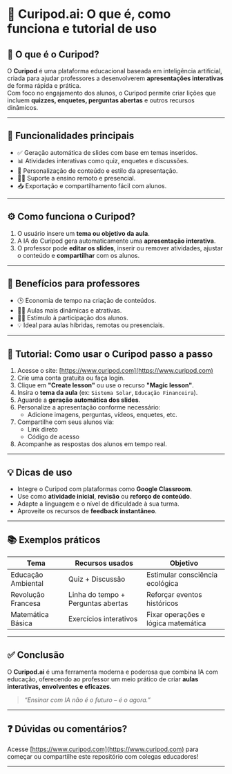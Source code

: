 # 🧠 Curipod.ai: O que é, como funciona e tutorial de uso

## 📌 O que é o Curipod?

O **Curipod** é uma plataforma educacional baseada em inteligência artificial, criada para ajudar professores a desenvolverem **apresentações interativas** de forma rápida e prática.  
Com foco no engajamento dos alunos, o Curipod permite criar lições que incluem **quizzes, enquetes, perguntas abertas** e outros recursos dinâmicos.

---

## 🚀 Funcionalidades principais

- ✅ Geração automática de slides com base em temas inseridos.
- 📊 Atividades interativas como quiz, enquetes e discussões.
- 🎨 Personalização de conteúdo e estilo da apresentação.
- 👨‍🏫 Suporte a ensino remoto e presencial.
- 📥 Exportação e compartilhamento fácil com alunos.

---

## ⚙️ Como funciona o Curipod?

1. O usuário insere um **tema ou objetivo da aula**.
2. A IA do Curipod gera automaticamente uma **apresentação interativa**.
3. O professor pode **editar os slides**, inserir ou remover atividades, ajustar o conteúdo e **compartilhar** com os alunos.

---

## 🎯 Benefícios para professores

- 🕒 Economia de tempo na criação de conteúdos.
- 👩‍🎓 Aulas mais dinâmicas e atrativas.
- 🙋‍♂️ Estímulo à participação dos alunos.
- 💡 Ideal para aulas híbridas, remotas ou presenciais.

---

## 🧪 Tutorial: Como usar o Curipod passo a passo

1. Acesse o site: [https://www.curipod.com](https://www.curipod.com)
2. Crie uma conta gratuita ou faça login.
3. Clique em **"Create lesson"** ou use o recurso **"Magic lesson"**.
4. Insira o **tema da aula** (ex: `Sistema Solar`, `Educação Financeira`).
5. Aguarde a **geração automática dos slides**.
6. Personalize a apresentação conforme necessário:
   - Adicione imagens, perguntas, vídeos, enquetes, etc.
7. Compartilhe com seus alunos via:
   - Link direto
   - Código de acesso
8. Acompanhe as respostas dos alunos em tempo real.

---

## 💡 Dicas de uso

- Integre o Curipod com plataformas como **Google Classroom**.
- Use como **atividade inicial**, **revisão** ou **reforço de conteúdo**.
- Adapte a linguagem e o nível de dificuldade à sua turma.
- Aproveite os recursos de **feedback instantâneo**.

---

## 📚 Exemplos práticos

| Tema                | Recursos usados                      | Objetivo                          |
|---------------------|--------------------------------------|-----------------------------------|
| Educação Ambiental  | Quiz + Discussão                     | Estimular consciência ecológica   |
| Revolução Francesa  | Linha do tempo + Perguntas abertas   | Reforçar eventos históricos       |
| Matemática Básica   | Exercícios interativos               | Fixar operações e lógica matemática |

---

## ✅ Conclusão

O **Curipod.ai** é uma ferramenta moderna e poderosa que combina IA com educação, oferecendo ao professor um meio prático de criar **aulas interativas, envolventes e eficazes**.  

> _“Ensinar com IA não é o futuro – é o agora.”_

---

## ❓ Dúvidas ou comentários?

Acesse [https://www.curipod.com](https://www.curipod.com) para começar ou compartilhe este repositório com colegas educadores!

---
